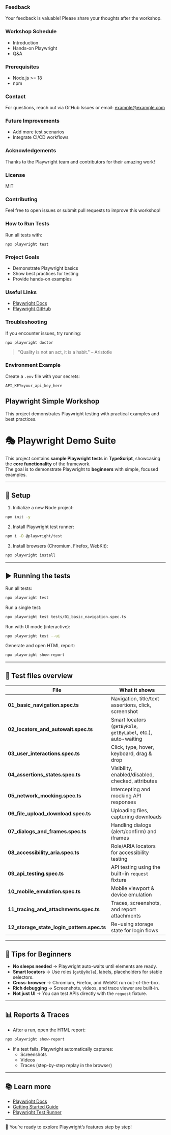 ### Feedback

Your feedback is valuable! Please share your thoughts after the workshop.
### Workshop Schedule

- Introduction
- Hands-on Playwright
- Q&A
### Prerequisites

- Node.js >= 18
- npm
### Contact

For questions, reach out via GitHub Issues or email: example@example.com
### Future Improvements

- Add more test scenarios
- Integrate CI/CD workflows
### Acknowledgements

Thanks to the Playwright team and contributors for their amazing work!
### License

MIT
### Contributing

Feel free to open issues or submit pull requests to improve this workshop!
### How to Run Tests

Run all tests with:

```
npx playwright test
```
### Project Goals

- Demonstrate Playwright basics
- Show best practices for testing
- Provide hands-on examples
### Useful Links

- [Playwright Docs](https://playwright.dev/docs/intro)
- [Playwright GitHub](https://github.com/microsoft/playwright)
### Troubleshooting

If you encounter issues, try running:

```
npx playwright doctor
```
> "Quality is not an act, it is a habit." – Aristotle
### Environment Example

Create a `.env` file with your secrets:

```
API_KEY=your_api_key_here
```
## Playwright Simple Workshop

This project demonstrates Playwright testing with practical examples and best practices.
# 🎭 Playwright Demo Suite

This project contains **sample Playwright tests** in **TypeScript**, showcasing the **core functionality** of the framework.  
The goal is to demonstrate Playwright to **beginners** with simple, focused examples.

---

## 🚀 Setup

1. Initialize a new Node project:

```bash
npm init -y
```

2. Install Playwright test runner:

```bash
npm i -D @playwright/test
```

3. Install browsers (Chromium, Firefox, WebKit):

```bash
npx playwright install
```

---

## ▶️ Running the tests

Run all tests:

```bash
npx playwright test
```

Run a single test:

```bash
npx playwright test tests/01_basic_navigation.spec.ts
```

Run with UI mode (interactive):

```bash
npx playwright test --ui
```

Generate and open HTML report:

```bash
npx playwright show-report
```

---

## 📂 Test files overview

| File | What it shows |
|------|---------------|
| **01_basic_navigation.spec.ts** | Navigation, title/text assertions, click, screenshot |
| **02_locators_and_autowait.spec.ts** | Smart locators (`getByRole`, `getByLabel`, etc.), auto-waiting |
| **03_user_interactions.spec.ts** | Click, type, hover, keyboard, drag & drop |
| **04_assertions_states.spec.ts** | Visibility, enabled/disabled, checked, attributes |
| **05_network_mocking.spec.ts** | Intercepting and mocking API responses |
| **06_file_upload_download.spec.ts** | Uploading files, capturing downloads |
| **07_dialogs_and_frames.spec.ts** | Handling dialogs (alert/confirm) and iframes |
| **08_accessibility_aria.spec.ts** | Role/ARIA locators for accessibility testing |
| **09_api_testing.spec.ts** | API testing using the built-in `request` fixture |
| **10_mobile_emulation.spec.ts** | Mobile viewport & device emulation |
| **11_tracing_and_attachments.spec.ts** | Traces, screenshots, and report attachments |
| **12_storage_state_login_pattern.spec.ts** | Re-using storage state for login flows |

---

## 🌟 Tips for Beginners

- **No sleeps needed** → Playwright auto-waits until elements are ready.  
- **Smart locators** → Use roles (`getByRole`), labels, placeholders for stable selectors.  
- **Cross-browser** → Chromium, Firefox, and WebKit run out-of-the-box.  
- **Rich debugging** → Screenshots, videos, and trace viewer are built-in.  
- **Not just UI** → You can test APIs directly with the `request` fixture.  

---

## 📊 Reports & Traces

- After a run, open the HTML report:

```bash
npx playwright show-report
```

- If a test fails, Playwright automatically captures:
  - Screenshots
  - Videos
  - Traces (step-by-step replay in the browser)

---

## 📚 Learn more

- [Playwright Docs](https://playwright.dev/docs/intro)  
- [Getting Started Guide](https://playwright.dev/docs/intro#first-test)  
- [Playwright Test Runner](https://playwright.dev/docs/test-intro)  

---

🎉 You’re ready to explore Playwright’s features step by step!
